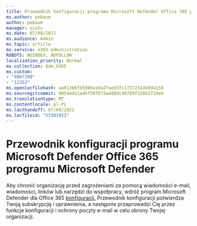 ```yaml
---
title: Przewodnik konfiguracji programu Microsoft Defender Office 365 programu Microsoft Defender
ms.author: pebaum
author: pebaum
manager: scotv
ms.date: 07/09/2021
ms.audience: Admin
ms.topic: article
ms.service: o365-administration
ROBOTS: NOINDEX, NOFOLLOW
localization_priority: Normal
ms.collection: Adm_O365
ms.custom:
- "9007398"
- "12353"
ms.openlocfilehash: aa613b6fb5966ea9a2faed3fc1737231d40da15b
ms.sourcegitcommit: 90544da1ad6f50f673add8dc46f89f328b1f24eb
ms.translationtype: MT
ms.contentlocale: pl-PL
ms.lasthandoff: 07/09/2021
ms.locfileid: "53381953"
---
```

# <a name="microsoft-defender-for-office-365-setup-guide"></a>Przewodnik konfiguracji programu Microsoft Defender Office 365 programu Microsoft Defender

Aby chronić organizację przed zagrożeniami za pomocą wiadomości e-mail, wiadomości, linków lub narzędzi do współpracy, wdróż program Microsoft Defender dla Office 365 [konfiguracji.](https://admin.microsoft.com/adminportal/home#/modernonboarding/office365advancedthreatprotectionadvisor) Przewodnik konfiguracji potwierdza Twoją subskrypcję i uprawnienia, a następnie przeprowadzi Cię przez funkcje konfiguracji i ochrony poczty e-mail w celu obrony Twojej organizacji.
